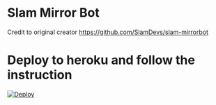 # Slam Mirror Bot

Credit to original creator https://github.com/SlamDevs/slam-mirrorbot

# Deploy to heroku and follow the instruction

[![Deploy](https://www.herokucdn.com/deploy/button.svg)](https://dashboard.heroku.com/new?template=https://github.com/kzinthant-kas/slambotmirror)
